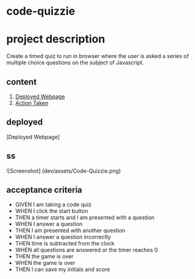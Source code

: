 # code-quizzie

# project description

Create a timed quiz to run in browser where the user is asked a series of multiple choice questions on the subject of Javascript. 


## content

1. [Deployed Webpage](#deployed-webpage)
2. [Action Taken](#action-taken)

## deployed

[Deployed Webpage] 

## ss

![Screenshot] (dev/assets/Code-Quizzie.png)

## acceptance criteria

* GIVEN I am taking a code quiz
* WHEN I click the start button
* THEN a timer starts and I am presented with a question
* WHEN I answer a question
* THEN I am presented with another question
* WHEN I answer a question incorrectly
* THEN time is subtracted from the clock
* WHEN all questions are answered or the timer reaches 0
* THEN the game is over
* WHEN the game is over
* THEN I can save my initials and score

